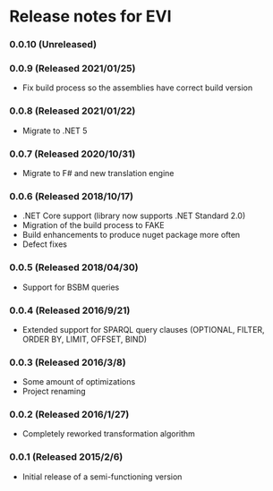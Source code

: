 # Release notes for EVI

### 0.0.10 (Unreleased)

### 0.0.9 (Released 2021/01/25)
* Fix build process so the assemblies have correct build version

### 0.0.8 (Released 2021/01/22)
* Migrate to .NET 5

### 0.0.7 (Released 2020/10/31)
* Migrate to F# and new translation engine

### 0.0.6 (Released 2018/10/17)
* .NET Core support (library now supports .NET Standard 2.0)
* Migration of the build process to FAKE
* Build enhancements to produce nuget package more often
* Defect fixes

### 0.0.5 (Released 2018/04/30)
* Support for BSBM queries

### 0.0.4 (Released 2016/9/21)
* Extended support for SPARQL query clauses (OPTIONAL, FILTER, ORDER BY, LIMIT, OFFSET, BIND)

### 0.0.3 (Released 2016/3/8)
* Some amount of optimizations
* Project renaming

### 0.0.2 (Released 2016/1/27)
* Completely reworked transformation algorithm

### 0.0.1 (Released 2015/2/6)
* Initial release of a semi-functioning version

